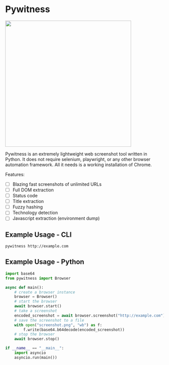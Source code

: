 # Pywitness

<img src="https://github.com/user-attachments/assets/b1d2a3b7-8546-473a-9dd0-564696622cb3" width="400"/>

Pywitness is an extremely lightweight web screenshot tool written in Python. It does not require selenium, playwright, or any other browser automation framework. All it needs is a working installation of Chrome.

Features:

- [ ] Blazing fast screenshots of unlimited URLs
- [ ] Full DOM extraction
- [ ] Status code
- [ ] Title extraction
- [ ] Fuzzy hashing
- [ ] Technology detection
- [ ] Javascript extraction (environment dump)

## Example Usage - CLI

```bash
pywitness http://example.com
```

## Example Usage - Python

```python
import base64
from pywitness import Browser

async def main():
    # create a browser instance
    browser = Browser()
    # start the browser
    await browser.start()
    # take a screenshot
    encoded_screenshot = await browser.screenshot("http://example.com")
    # save the screenshot to a file
    with open("screenshot.png", "wb") as f:
        f.write(base64.b64decode(encoded_screenshot))
    # stop the browser
    await browser.stop()

if __name__ == "__main__":
    import asyncio
    asyncio.run(main())
```
